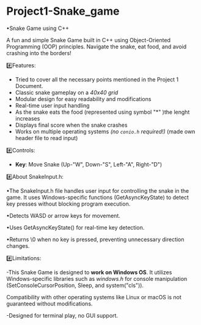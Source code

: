 # Project1-Snake_game

 •Snake Game using C++
 
 A fun and simple Snake Game built in C++ using Object-Oriented Programming (OOP) principles. Navigate the snake, eat food, and avoid crashing into the borders!

 #️⃣Features:
- Tried to cover all the necessary points mentioned in the Project 1 Document.
- Classic snake gameplay on a *40x40 grid*
- Modular design for easy readability and modifications
- Real-time user input handling
- As the snake eats the food (represented using symbol "*" )the lenght increases 
- Displays final score when the snake crashes
- Works on multiple operating systems *(no `conio.h` required!)* 
  (made own header file to read input)

#️⃣Controls:

- **Key**: Move Snake (Up-"W", Down-"S", Left-"A", Right-"D")

#️⃣About SnakeInput.h:

•The SnakeInput.h file handles user input for controlling the snake in the game.    It  uses Windows-specific functions (GetAsyncKeyState) to detect key presses without blocking program execution.

•Detects WASD or arrow keys for movement.

•Uses GetAsyncKeyState() for real-time key detection.

•Returns \0 when no key is pressed, preventing unnecessary direction changes.


#️⃣Limitations:

-This Snake Game is designed to **work on Windows OS**. It utilizes Windows-specific
 libraries such as *windows.h* for console manipulation (SetConsoleCursorPosition, Sleep, and system("cls")).

 Compatibility with other operating systems like Linux or macOS is not guaranteed without modifications.

-Designed for terminal play, no GUI support.
